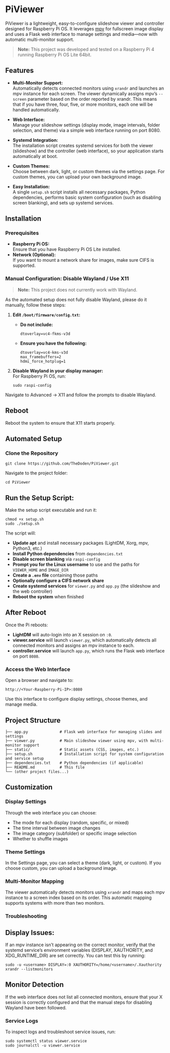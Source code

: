 # PiViewer

PiViewer is a lightweight, easy-to-configure slideshow viewer and controller designed for Raspberry Pi OS. It leverages [mpv](https://mpv.io/) for fullscreen image display and uses a Flask web interface to manage settings and media—now with automatic multi-monitor support.

> **Note:** This project was developed and tested on a Raspberry Pi 4 running Raspberry Pi OS Lite 64bit.

## Features

- **Multi-Monitor Support:**  
  Automatically detects connected monitors using `xrandr` and launches an mpv instance for each screen. The viewer dynamically assigns mpv’s `--screen` parameter based on the order reported by xrandr. This means that if you have three, four, five, or more monitors, each one will be handled automatically.

- **Web Interface:**  
  Manage your slideshow settings (display mode, image intervals, folder selection, and theme) via a simple web interface running on port 8080.

- **Systemd Integration:**  
  The installation script creates systemd services for both the viewer (slideshow) and the controller (web interface), so your application starts automatically at boot.

- **Custom Themes:**  
  Choose between dark, light, or custom themes via the settings page. For custom themes, you can upload your own background image.

- **Easy Installation:**  
  A single `setup.sh` script installs all necessary packages, Python dependencies, performs basic system configuration (such as disabling screen blanking), and sets up systemd services.

## Installation

### Prerequisites

- **Raspberry Pi OS:**  
  Ensure that you have Raspberry Pi OS Lite installed.
- **Network (Optional):**  
  If you want to mount a network share for images, make sure CIFS is supported.

### Manual Configuration: Disable Wayland / Use X11
> **Note:** This project does not currently work with Wayland.

As the automated setup does not fully disable Wayland, please do it manually, follow these steps:

1. **Edit `/boot/firmware/config.txt`:**  
   - **Do not include:**
     ```
     dtoverlay=vc4-fkms-v3d
     ```
   - **Ensure you have the following:**
     ```
     dtoverlay=vc4-kms-v3d
     max_framebuffers=2
     hdmi_force_hotplug=1
     ```

2. **Disable Wayland in your display manager:**  
   For Raspberry Pi OS, run:
   ```
   sudo raspi-config
   ```
Navigate to Advanced → X11 and follow the prompts to disable Wayland.

## Reboot

Reboot the system to ensure that X11 starts properly.

## Automated Setup

### Clone the Repository

```
git clone https://github.com/TheDoden/PiViewer.git
```
Navigate to the project folder:
```
cd PiViewer
```

## Run the Setup Script:

Make the setup script executable and run it:

```
chmod +x setup.sh
sudo ./setup.sh
```
The script will:

- **Update apt** and install necessary packages (LightDM, Xorg, mpv, Python3, etc.)
- **Install Python dependencies** from `dependencies.txt`
- **Disable screen blanking** via `raspi-config`
- **Prompt you for the Linux username** to use and the paths for `VIEWER_HOME` and `IMAGE_DIR`
- **Create a `.env` file** containing those paths
- **Optionally configure a CIFS network share**
- **Create systemd services** for `viewer.py` and `app.py` (the slideshow and the web controller)
- **Reboot the system** when finished

## After Reboot

Once the Pi reboots:
- **LightDM** will auto-login into an X session on `:0`.
- **viewer.service** will launch `viewer.py`, which automatically detects all connected monitors and assigns an mpv instance to each.
- **controller.service** will launch `app.py`, which runs the Flask web interface on port `8080`.

### Access the Web Interface

Open a browser and navigate to:

```
http://<Your-Raspberry-Pi-IP>:8080
```
Use this interface to configure display settings, choose themes, and manage media.


## Project Structure

```plaintext
├── app.py              # Flask web interface for managing slides and settings
├── viewer.py           # Main slideshow viewer using mpv, with multi-monitor support
├── static/             # Static assets (CSS, images, etc.)
├── setup.sh            # Installation script for system configuration and service setup
├── dependencies.txt    # Python dependencies (if applicable)
├── README.md           # This file
└── (other project files...)
```


## Customization

### Display Settings
Through the web interface you can choose:
- The mode for each display (random, specific, or mixed)
- The time interval between image changes
- The image category (subfolder) or specific image selection
- Whether to shuffle images

### Theme Settings
In the Settings page, you can select a theme (dark, light, or custom). If you choose custom, you can upload a background image.

### Multi-Monitor Mapping
The viewer automatically detects monitors using `xrandr` and maps each mpv instance to a screen index based on its order. This automatic mapping supports systems with more than two monitors.


### Troubleshooting
## Display Issues:
If an mpv instance isn’t appearing on the correct monitor, verify that the systemd service’s environment variables (DISPLAY, XAUTHORITY, and XDG_RUNTIME_DIR) are set correctly. 
You can test this by running:
```
sudo -u <username> DISPLAY=:0 XAUTHORITY=/home/<username>/.Xauthority xrandr --listmonitors
```

## Monitor Detection

If the web interface does not list all connected monitors, ensure that your X session is correctly configured and that the manual steps for disabling Wayland have been followed.

### Service Logs

To inspect logs and troubleshoot service issues, run:

```
sudo systemctl status viewer.service
sudo journalctl -u viewer.service
```

